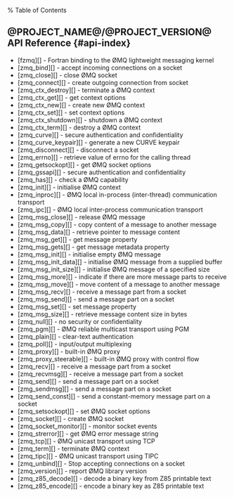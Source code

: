 % Table of Contents

@PROJECT_NAME@/@PROJECT_VERSION@ API Reference {#api-index}
----------------------------------------------

* [fzmq][] - Fortran binding to the ØMQ lightweight messaging kernel
* [zmq_bind][] - accept incoming connections on a socket
* [zmq_close][] - close ØMQ socket
* [zmq_connect][] - create outgoing connection from socket
* [zmq_ctx_destroy][] - terminate a ØMQ context
* [zmq_ctx_get][] - get context options
* [zmq_ctx_new][] - create new ØMQ context
* [zmq_ctx_set][] - set context options
* [zmq_ctx_shutdown][] - shutdown a ØMQ context
* [zmq_ctx_term][] - destroy a ØMQ context
* [zmq_curve][] - secure authentication and confidentiality
* [zmq_curve_keypair][] - generate a new CURVE keypair
* [zmq_disconnect][] - disconnect a socket
* [zmq_errno][] - retrieve value of errno for the calling thread
* [zmq_getsockopt][] - get ØMQ socket options
* [zmq_gssapi][] - secure authentication and confidentiality
* [zmq_has][] - check a ØMQ capability
* [zmq_init][] - initialise ØMQ context
* [zmq_inproc][] - ØMQ local in-process (inter-thread) communication transport
* [zmq_ipc][] - ØMQ local inter-process communication transport
* [zmq_msg_close][] - release ØMQ message
* [zmq_msg_copy][] - copy content of a message to another message
* [zmq_msg_data][] - retrieve pointer to message content
* [zmq_msg_get][] - get message property
* [zmq_msg_gets][] - get message metadata property
* [zmq_msg_init][] - initialise empty ØMQ message
* [zmq_msg_init_data][] - initialise ØMQ message from a supplied buffer
* [zmq_msg_init_size][] - initialise ØMQ message of a specified size
* [zmq_msg_more][] - indicate if there are more message parts to receive
* [zmq_msg_move][] - move content of a message to another message
* [zmq_msg_recv][] - receive a message part from a socket
* [zmq_msg_send][] - send a message part on a socket
* [zmq_msg_set][] - set message property
* [zmq_msg_size][] - retrieve message content size in bytes
* [zmq_null][] - no security or confidentiality
* [zmq_pgm][] - ØMQ reliable multicast transport using PGM
* [zmq_plain][] - clear-text authentication
* [zmq_poll][] - input/output multiplexing
* [zmq_proxy][] - built-in ØMQ proxy
* [zmq_proxy_steerable][] - built-in ØMQ proxy with control flow
* [zmq_recv][] - receive a message part from a socket
* [zmq_recvmsg][] - receive a message part from a socket
* [zmq_send][] - send a message part on a socket
* [zmg_sendmsg][] - send a message part on a socket
* [zmq_send_const][] - send a constant-memory message part on a socket
* [zmq_setsockopt][] - set ØMQ socket options
* [zmq_socket][] - create ØMQ socket
* [zmq_socket_monitor][] - monitor socket events
* [zmq_strerror][] - get ØMQ error message string
* [zmq_tcp][] - ØMQ unicast transport using TCP
* [zmq_term][] - terminate ØMQ context
* [zmq_tipc][] - ØMQ unicast transport using TIPC
* [zmq_unbind][] - Stop accepting connections on a socket
* [zmq_version][] - report ØMQ library version
* [zmq_z85_decode][] - decode a binary key from Z85 printable text
* [zmq_z85_encode][] - encode a binary key as Z85 printable text
